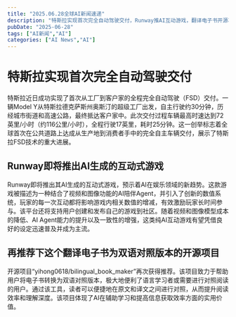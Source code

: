 ```yaml
---
title: "2025.06.28全球AI新闻速递"
description: "特斯拉实现首次完全自动驾驶交付，Runway推AI互动游戏，翻译电子书开源项目获推荐"
pubDate: "2025-06-28"
tags: ["AI新闻","AI"]
categories: ["AI News","AI"]
---
```

# 特斯拉实现首次完全自动驾驶交付

特斯拉近日成功实现了首次从工厂到客户家的全程完全自动驾驶（FSD）交付。一辆Model Y从特斯拉德克萨斯州奥斯汀的超级工厂出发，自主行驶约30分钟，历经城市街道和高速公路，最终抵达客户家中。此次交付过程车辆最高时速达到72英里/小时（约116公里/小时），全程行驶17英里，耗时25分钟。这一创举标志着全球首次在公共道路上达成从生产地到消费者手中的完全自主车辆交付，展示了特斯拉FSD技术的重大进展。

## Runway即将推出AI生成的互动式游戏

Runway即将推出其AI生成的互动式游戏，预示着AI在娱乐领域的新趋势。这款游戏被描述为一种结合了视频和图像功能的AI陪伴Agent，并引入了创新的数值系统，玩家的每一次互动都将影响游戏内相关数值的增减，有效激励玩家长时间参与。该平台还将支持用户创建和发布自己的游戏到社区。随着视频和图像模型成本的降低、AI Agent能力的提升以及一致性的增强，这类纯AI互动游戏有望凭借良好的设定迅速普及并成为主流。

## 再推荐下这个翻译电子书为双语对照版本的开源项目

开源项目“yihong0618/bilingual_book_maker”再次获得推荐。该项目致力于帮助用户将电子书转换为双语对照版本，极大地便利了语言学习者或需要进行对照阅读的用户。通过该工具，读者可以便捷地在原文和译文之间进行对照，从而提升阅读效率和理解深度。该项目体现了AI在辅助学习和提高信息获取效率方面的实用价值。